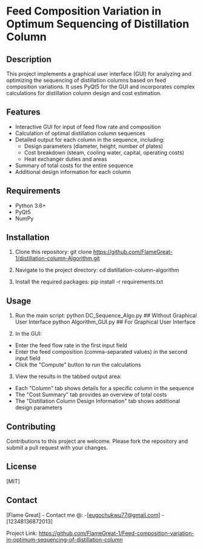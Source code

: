 # Feed Composition Variation in Optimum Sequencing of Distillation Column

## Description

This project implements a graphical user interface (GUI) for analyzing and optimizing the sequencing of distillation columns based on feed composition variations. 
It uses PyQt5 for the GUI and incorporates complex calculations for distillation column design and cost estimation.

## Features

- Interactive GUI for input of feed flow rate and composition
- Calculation of optimal distillation column sequences
- Detailed output for each column in the sequence, including:
  - Design parameters (diameter, height, number of plates)
  - Cost breakdown (steam, cooling water, capital, operating costs)
  - Heat exchanger duties and areas
- Summary of total costs for the entire sequence
- Additional design information for each column

## Requirements

- Python 3.6+
- PyQt5
- NumPy

## Installation

1. Clone this repository:
   git clone https://github.com/FlameGreat-1/distillation-column-Algorithm.git


2. Navigate to the project directory:
   cd distillation-column-algorithm

3. Install the required packages:
   pip install -r requirements.txt


## Usage

1. Run the main script:
   python DC_Sequence_Algo.py       ## Without Graphical User Interface
   python Algorithm_GUI.py          ## For Graphical User Interface


2. In the GUI:
- Enter the feed flow rate in the first input field
- Enter the feed composition (comma-separated values) in the second input field
- Click the "Compute" button to run the calculations

3. View the results in the tabbed output area:
- Each "Column" tab shows details for a specific column in the sequence
- The "Cost Summary" tab provides an overview of total costs
- The "Distillation Column Design Information" tab shows additional design parameters

## Contributing

Contributions to this project are welcome. Please fork the repository and submit a pull request with your changes.

## License

[MIT]

## Contact

[Flame Great] - Contact me @:
               -[eugochukwu77@gmail.com]
               - [12348136872013]

Project Link: https://github.com/FlameGreat-1/Feed-composition-variation-in-optimum-sequencing-of-distillation-column

